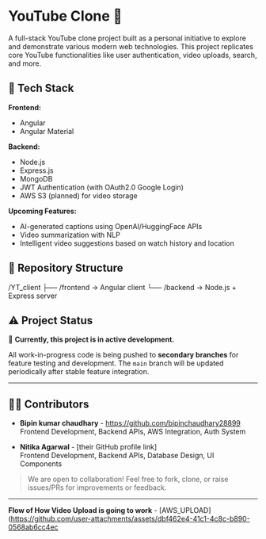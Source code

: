 # YouTube Clone 🎥

A full-stack YouTube clone project built as a personal initiative to explore and demonstrate various modern web technologies. This project replicates core YouTube functionalities like user authentication, video uploads, search, and more.

## 🚀 Tech Stack

**Frontend:**
- Angular
- Angular Material

**Backend:**
- Node.js
- Express.js
- MongoDB
- JWT Authentication (with OAuth2.0 Google Login)
- AWS S3 (planned) for video storage

**Upcoming Features:**
- AI-generated captions using OpenAI/HuggingFace APIs
- Video summarization with NLP
- Intelligent video suggestions based on watch history and location

## 📂 Repository Structure

/YT_client ├── /frontend → Angular client └── /backend → Node.js + Express server


## ⚠️ Project Status

🔧 **Currently, this project is in active development.**

All work-in-progress code is being pushed to **secondary branches** for feature testing and development. The `main` branch will be updated periodically after stable feature integration.

---

## 👨‍💻 Contributors

- **Bipin kumar chaudhary** - https://github.com/bipinchaudhary28899
  Frontend Development, Backend APIs, AWS Integration, Auth System

- **Nitika Agarwal** - [their GitHub profile link]  
  Frontend Development, Backend APIs, Database Design, UI Components

> We are open to collaboration! Feel free to fork, clone, or raise issues/PRs for improvements or feedback.

---


**Flow of How Video Upload is going to work** - [AWS_UPLOAD](https://github.com/user-attachments/assets/dbf462e4-41c1-4c8c-b890-0568ab6cc4ec

